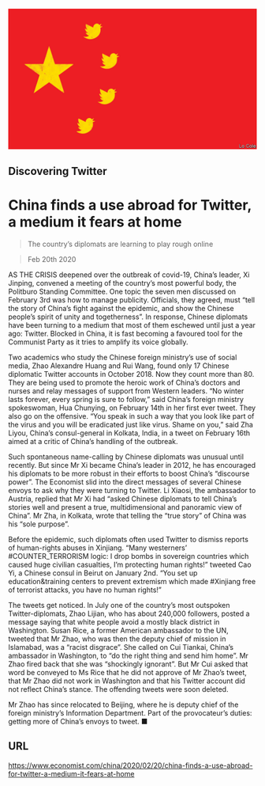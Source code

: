 ![](./images/20200222_CND001_0.jpg)

## Discovering Twitter

# China finds a use abroad for Twitter, a medium it fears at home

> The country’s diplomats are learning to play rough online

> Feb 20th 2020

AS THE CRISIS deepened over the outbreak of covid-19, China’s leader, Xi Jinping, convened a meeting of the country’s most powerful body, the Politburo Standing Committee. One topic the seven men discussed on February 3rd was how to manage publicity. Officials, they agreed, must “tell the story of China’s fight against the epidemic, and show the Chinese people’s spirit of unity and togetherness”. In response, Chinese diplomats have been turning to a medium that most of them eschewed until just a year ago: Twitter. Blocked in China, it is fast becoming a favoured tool for the Communist Party as it tries to amplify its voice globally.

Two academics who study the Chinese foreign ministry’s use of social media, Zhao Alexandre Huang and Rui Wang, found only 17 Chinese diplomatic Twitter accounts in October 2018. Now they count more than 80. They are being used to promote the heroic work of China’s doctors and nurses and relay messages of support from Western leaders. “No winter lasts forever, every spring is sure to follow,” said China’s foreign ministry spokeswoman, Hua Chunying, on February 14th in her first ever tweet. They also go on the offensive. “You speak in such a way that you look like part of the virus and you will be eradicated just like virus. Shame on you,” said Zha Liyou, China’s consul-general in Kolkata, India, in a tweet on February 16th aimed at a critic of China’s handling of the outbreak.

Such spontaneous name-calling by Chinese diplomats was unusual until recently. But since Mr Xi became China’s leader in 2012, he has encouraged his diplomats to be more robust in their efforts to boost China’s “discourse power”. The Economist slid into the direct messages of several Chinese envoys to ask why they were turning to Twitter. Li Xiaosi, the ambassador to Austria, replied that Mr Xi had “asked Chinese diplomats to tell China’s stories well and present a true, multidimensional and panoramic view of China”. Mr Zha, in Kolkata, wrote that telling the “true story” of China was his “sole purpose”.

Before the epidemic, such diplomats often used Twitter to dismiss reports of human-rights abuses in Xinjiang. “Many westerners’ #COUNTER_TERRORISM logic: I drop bombs in sovereign countries which caused huge civilian casualties, I’m protecting human rights!” tweeted Cao Yi, a Chinese consul in Beirut on January 2nd. “You set up education&training centers to prevent extremism which made #Xinjiang free of terrorist attacks, you have no human rights!”

The tweets get noticed. In July one of the country’s most outspoken Twitter-diplomats, Zhao Lijian, who has about 240,000 followers, posted a message saying that white people avoid a mostly black district in Washington. Susan Rice, a former American ambassador to the UN, tweeted that Mr Zhao, who was then the deputy chief of mission in Islamabad, was a “racist disgrace”. She called on Cui Tiankai, China’s ambassador in Washington, to “do the right thing and send him home”. Mr Zhao fired back that she was “shockingly ignorant”. But Mr Cui asked that word be conveyed to Ms Rice that he did not approve of Mr Zhao’s tweet, that Mr Zhao did not work in Washington and that his Twitter account did not reflect China’s stance. The offending tweets were soon deleted.

Mr Zhao has since relocated to Beijing, where he is deputy chief of the foreign ministry’s Information Department. Part of the provocateur’s duties: getting more of China’s envoys to tweet. ■

## URL

https://www.economist.com/china/2020/02/20/china-finds-a-use-abroad-for-twitter-a-medium-it-fears-at-home
